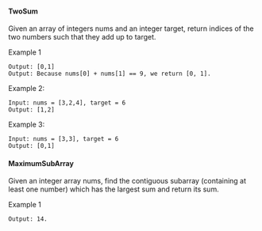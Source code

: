 #### TwoSum
 Given an array of integers nums and an integer target, return indices of the two numbers such that they add up to target.


Example 1

```Input: nums = [2,7,11,15], target = 9
Output: [0,1]
Output: Because nums[0] + nums[1] == 9, we return [0, 1].
```


Example 2:

```
Input: nums = [3,2,4], target = 6
Output: [1,2]
```

Example 3:

```
Input: nums = [3,3], target = 6
Output: [0,1]
```

#### MaximumSubArray
Given an integer array nums, find the contiguous subarray (containing at least one number) which has the largest sum and return its sum. 


Example 1

```Input: nums = [-1, 2, -4, 4, 10]
Output: 14.
```